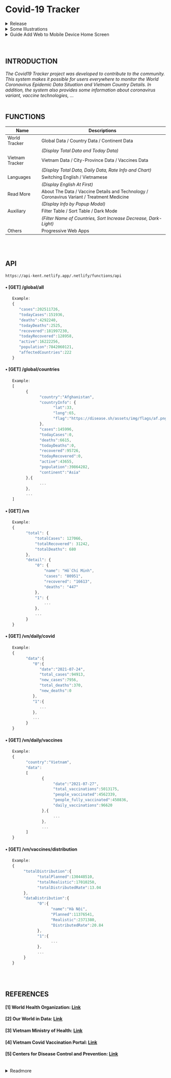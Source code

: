 # Covid-19 Tracker
<details>
   <summary> Release</summary>
   <p align="center">Version: 2.2.1</p>
   <a href="https://covid19-kent.netlify.app/">
      <img alt="GuidePWA1" src="https://raw.githubusercontent.com/ToVinhKhang/Covid19-Tracker/main/img/Covid19_128.png">
   </a>
   <br>
</details>

<details>
   <summary> Some Illustrations</summary>
   <p align="left">
      <h1 align="center">WORLD TRACKER</h1>
      <img alt="WorldTracker" src="https://raw.githubusercontent.com/ToVinhKhang/API/main/img/Pic0.png?token=ALF7X7TYI6JH5P6ADQMX4JTBC462S" width="100%">
   </p>
   
   <h1 align="center">VIETNAM TRACKER</h1>
   <img align="left" alt="VietnamTracker" src="https://raw.githubusercontent.com/ToVinhKhang/API/main/img/Pic00.png?token=ALF7X7VGJNITR5SZTWT7XE3BC47I2" width="100%">
   
   <p align="center">&nbsp;</p>
   
   <h1 align="center">CORONAVIRUS VARIANT</h1>
   <img alt="Variant" src="https://raw.githubusercontent.com/ToVinhKhang/API/main/img/Variant_EN_lang.png?token=ALF7X7V45CGD3ZRWAXJ2LALBB6FEM" width="100%">

   <h1 align="center">SOFTWARE INFO</h1>
   <img alt="SoftwareInfo" src="https://raw.githubusercontent.com/ToVinhKhang/API/main/img/SoftwareInfo.png?token=ALF7X7WRRF6A7Z76S2QASI3BDCRCS" width="100%">
   
   <h1 align="center">TOOLS</h1>
   <p align="center">
      <img alt="Bar01" src="https://raw.githubusercontent.com/ToVinhKhang/API/main/img/Bar01.png?token=ALF7X7UKFPLW5KUY3BFDOI3BB6AM6" width="210">
      <img alt="Bar02" src="https://raw.githubusercontent.com/ToVinhKhang/API/main/img/Bar02.png?token=ALF7X7Q7KOSX26KQ2B3KHILBB6AMC" width="200">
   </p>

   <p align="center">
      <img alt="ReadmoreList" src="https://raw.githubusercontent.com/ToVinhKhang/API/main/img/ReadMore.png?token=ALF7X7R74R2NXUUE6UQNS73BC5AAK" width="209">
      <img alt="VNTracker" src="https://raw.githubusercontent.com/ToVinhKhang/API/main/img/iconVN.png?token=ALF7X7Q6HADO77D2HZL5UHTBB6DK2" width="52">
      <img alt="DarkLight" src="https://raw.githubusercontent.com/ToVinhKhang/API/main/img/DarkLight.png?token=ALF7X7UAXPAWALW2JOFAUJTBB6AJ4" width="50.5">
      <img alt="SwitchLang" src="https://raw.githubusercontent.com/ToVinhKhang/API/main/img/SwitchLangs.png?token=ALF7X7VYDTHIC4S4GK7P3NDBB6ALI" width="88.5">
   </p>
   <p align="center">&nbsp;</p>
</details>

<details>
   <summary> Guide Add Web to Mobile Device Home Screen</summary>
   
   <h1 align="left"> • IOS</h1>
   <p>1/Launch "Safari" app. Enter "https://covid19-kent.netlify.app" and Tap "Go".
   <p>2/Tap the icon featuring an up-arrow of the Safari window to open a drop-down menu.</p>
   <p>3/Tap "Add to Home Screen" The Add to Home dialog box will appear.</p>
   <p>4/Enter the name for the shortcut using the on-screen keyboard and tap "Add". Safari will close automatically.</p>
   <p>5/Check your icon on the desktop.</p>
   
   <img alt="GuidePWA1" src="https://raw.githubusercontent.com/ToVinhKhang/Covid19-Tracker/main/img/GuidePWA1.PNG" width="24%">
   <img alt="GuidePWA1" src="https://raw.githubusercontent.com/ToVinhKhang/Covid19-Tracker/main/img/GuidePWA2.PNG" width="24%">
   <img alt="GuidePWA1" src="https://raw.githubusercontent.com/ToVinhKhang/Covid19-Tracker/main/img/GuidePWA3.PNG" width="24%">
   <img alt="GuidePWA1" src="https://raw.githubusercontent.com/ToVinhKhang/Covid19-Tracker/main/img/GuidePWA4.PNG" width="24%">
   
   <p align="center">&nbsp;</p>
   <h1 align="left"> • Android</h1>
   <p>1/Launch "Chrome" app. Enter "https://covid19-kent.netlify.app" and Tap "Go".
   <p>2/Tap the menu icon (3 dots in upper right-hand corner).</p>
   <p>3/Tap "Add to homescreen". Then do the same few steps as IOS above.</p>
</details>
<br>
<br>

## INTRODUCTION
_The Covid19 Tracker project was developed to contribute to the community. This system makes it possible for users everywhere to monitor the World Coronavirus Epidemic Data Situation and Vietnam Country Details. In addition, the system also provides some information about coronavirus variant, vaccine technologies, ..._
<br>
<br>

## FUNCTIONS
| Name | Descriptions |
|-|-|
| World Tracker | Global Data / Country Data / Continent Data|
| | _(Display Total Data and Today Data)_ |
| Vietnam Tracker | Vietnam Data / City-Province Data / Vaccines Data |
| | _(Display Total Data, Daily Data, Rate Info and Chart)_ |
| Languages | Switching English / Vietnamese |
| | _(Display English At First)_ |
| Read More | About The Data / Vaccine Details and Technology / Coronavirus Variant / Treatment Medicine |
| | _(Display Info by Popup Modal)_ |
| Auxiliary | Filter Table / Sort Table / Dark Mode |
| | _(Filter Name of Countries, Sort Increase Decrease, Dark-Light)_ |
| Others | Progressive Web Apps |
<br>
<br>

## API
```
https://api-kent.netlify.app/.netlify/functions/api
```

#### • [GET] /global/all

```javascript
   Example:
   {
      "cases":202511726,
      "todayCases":151936,
      "deaths":4292240,
      "todayDeaths":2525,
      "recovered":181997230,
      "todayRecovered":128958,
      "active":16222256,
      "population":7842060121,
      "affectedCountries":222
   }
```

#### • [GET] /global/countries

```javascript
   Example:
   [
         {
               "country":"Afghanistan",
               "countryInfo": {
                     "lat":33,
                     "long":65,
                     "flag":"https://disease.sh/assets/img/flags/af.png"
               },
               "cases":145996,
               "todayCases":0,
               "deaths":6615,
               "todayDeaths":0,
               "recovered":95726,
               "todayRecovered":0,
               "active":43655,
               "population":39864282,
               "continent":"Asia"
         },{
               ...
         },
         ...
   ]
```

#### • [GET] /vn
```javascript
   Example:
   {
         "total": {
             "totalCases": 127066,
             "totalRecovered": 31242,
             "totalDeaths": 680
         },
         "detail": {
             "0": {
                 "name": "Hồ Chí Minh",
                 "cases": "80951",
                 "recovered": "16613",
                 "deaths": "447"
             },
             "1": {
                 ...
             },
             ...
         }
   }
```

#### • [GET] /vn/daily/covid
```javascript
   Example:
   {
         "data":{
            "0":{
               "date":"2021-07-24",
               "total_cases":94913,
               "new_cases":7956,
               "total_deaths":370,
               "new_deaths":0
            },
            "1":{
               ...
            },
            ...
         }
   }
```

#### • [GET] /vn/daily/vaccines
```javascript
   Example:
   {
         "country":"Vietnam",
         "data":
         [
                {
                     "date":"2021-07-27",
                     "total_vaccinations":5013175,
                     "people_vaccinated":4562339,
                     "people_fully_vaccinated":450836,
                     "daily_vaccinations":96620
                },{     
                     ...
                },
                ...
         ]
   }
```

#### • [GET] /vn/vaccines/distribution
```javascript
   Example:
   {
        "totalDistribution":{
              "totalPlanned":130448510,
              "totalRealistic":17010250,
              "totalDistributedRate":13.04
        },
        "dataDistribution":{
              "0":{
                    "name":"Hà Nội",
                    "Planned":11376541,
                    "Realistic":2371380,
                    "DistributedRate":20.84
              },
              "1":{
                    ...
              },
              ...
        }
   }
```

<br>
<br>


## REFERENCES
#### [1] World Health Organization: [Link](https://www.who.int/)
#### [2] Our World in Data: [Link](https://ourworldindata.org/covid-vaccinations)
#### [3] Vietnam Ministry of Health: [Link](https://ncov.moh.gov.vn/)
#### [4] Vietnam Covid Vaccination Portal: [Link](https://tiemchungcovid19.gov.vn/portal)
#### [5] Centers for Disease Control and Prevention: [Link](https://www.cdc.gov/coronavirus/2019-ncov/variants/variant-info.html)
<br>

<details>
   <summary>Readmore</summary>
   <h5> | 
      Pfizer: <a href="https://www.pfizer.com/">Link</a> | 
      Moderna: <a href="https://www.modernatx.com/">Link</a> | 
      Jassen: <a href="https://www.janssen.com/">Link</a> | 
      AstraZeneca: <a href="https://www.astrazeneca.com/">Link</a> | 
      Sputnik-V: <a href="https://sputnikvaccine.com/">Link</a> | 
      Sinovac: <a href="http://www.sinovac.com/index.php?lang=en">Link</a> | 
      Sinopharm: <a href="http://www.sinopharm.com/en/1156.html">Link</a> | 
      Novavax: <a href="https://www.novavax.com/">Link</a> | 
      NanoCovax: <a href="https://nanogenpharma.com/products/nanocovax-141.html">Link</a> | 
      mARN Techonology: <a href="https://en.wikipedia.org/wiki/RNA_vaccine">Link</a> | 
      Viral Vector Techonology: <a href="https://en.wikipedia.org/wiki/Viral_vector">Link</a> | 
      Inactivated Virus Techonology: <a href="https://en.wikipedia.org/wiki/Inactivated_vaccine">Link</a> | 
      Protein Subunit Techonology: <a href="https://en.wikipedia.org/wiki/Protein_subunit">Link</a> | 
      Remdesivir: <a href="https://en.wikipedia.org/wiki/Remdesivir">Link</a> | 
      Sotrovimab: <a href="https://en.wikipedia.org/wiki/Sotrovimab">Link</a> | 
      Molnupiravir: <a href="https://en.wikipedia.org/wiki/Molnupiravir">Link</a> | 
      Favipiravir: <a href="https://en.wikipedia.org/wiki/Favipiravir">Link</a> | 
   </h5>
</details>

<br>
<br>
